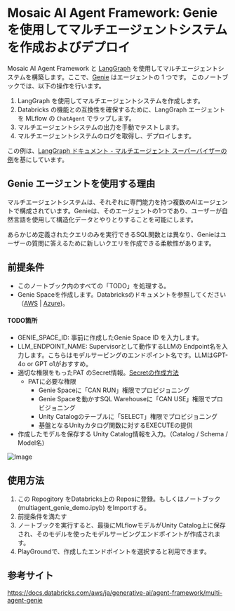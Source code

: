 
# Mosaic AI Agent Framework: Genie を使用してマルチエージェントシステムを作成およびデプロイ

Mosaic AI Agent Framework と [LangGraph](https://blog.langchain.dev/langgraph-multi-agent-workflows/) を使用してマルチエージェントシステムを構築します。ここで、[Genie](https://www.databricks.com/product/ai-bi/genie) はエージェントの 1 つです。
このノートブックでは、以下の操作を行います。
1. LangGraph を使用してマルチエージェントシステムを作成します。
1. Databricks の機能との互換性を確保するために、LangGraph エージェントを MLflow の `ChatAgent` でラップします。
1. マルチエージェントシステムの出力を手動でテストします。
1. マルチエージェントシステムのログを取得し、デプロイします。

この例は、[LangGraph ドキュメント - マルチエージェント スーパーバイザーの例](https://github.com/langchain-ai/langgraph/blob/main/docs/docs/tutorials/multi_agent/agent_supervisor.ipynb)を基にしています。

## Genie エージェントを使用する理由

マルチエージェントシステムは、それぞれに専門能力を持つ複数のAIエージェントで構成されています。Genieは、そのエージェントの1つであり、ユーザーが自然言語を使用して構造化データとやりとりすることを可能にします。

あらかじめ定義されたクエリのみを実行できるSQL関数とは異なり、Genieはユーザーの質問に答えるために新しいクエリを作成できる柔軟性があります。

## 前提条件

- このノートブック内のすべての「TODO」を処理する。
- Genie Spaceを作成します。Databricksのドキュメントを参照してください（[AWS](https://docs.databricks.com/aws/genie/set-up) | [Azure](https://learn.microsoft.com/azure/databricks/genie/set-up))。

#### TODO箇所

- GENIE_SPACE_ID:  事前に作成したGenie Space ID を入力します。
- LLM_ENDPOINT_NAME: Supervisorとして動作するLLMの Endpoint名を入力します。こちらはモデルサービングのエンドポイント名です。LLMはGPT-4o or GPT o1がおすすめ。
- 適切な権限をもったPAT のSecret情報。[Secretの作成方法](https://qiita.com/maroon-db/items/6e2d86919a827bd61a9b)
  - PATに必要な権限
    - Genie Spaceに「CAN RUN」権限でプロビジョニング
    - Genie Spaceを動かすSQL Warehouseに「CAN USE」権限でプロビジョニング
    - Unity Catalogのテーブルに「SELECT」権限でプロビジョニング
    - 基盤となるUnityカタログ関数に対するEXECUTEの提供
- 作成したモデルを保存する Unity Catalog情報を入力。（Catalog / Schema / Model名) 

![Image](https://github.com/maroon-spec/Multiagent_Genie_Demo/blob/main/multiagent-genie-demo.gif)


## 使用方法

1. この Repogitory をDatabricks上の Reposに登録。もしくはノートブック (multiagent_genie_demo.ipyb) をImportする。
2. 前提条件を満たす
3. ノートブックを実行すると、最後にMLflowモデルがUnity Catalog上に保存され、そのモデルを使ったモデルサービングエンドポイントが作成されます。
4. PlayGroundで、作成したエンドポイントを選択すると利用できます。


## 参考サイト
https://docs.databricks.com/aws/ja/generative-ai/agent-framework/multi-agent-genie
